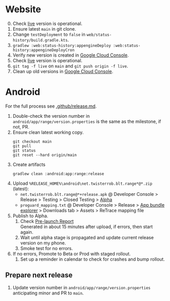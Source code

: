 # Website

0. Check [live][live] version is operational.
1. Ensure latest `main` in git clone.
1. Change `testDeployment` to `false` in `web/status-history/build.gradle.kts`.
1. `gradlew :web:status-history:appengineDeploy :web:status-history:appengineDeployCron`
1. Verify new version is created in [Google Cloud Console][versions].
1. Check [live][live] version is operational.
1. `git tag -f live` on `main` and `git push origin -f live`.
1. Clean up old versions in [Google Cloud Console][versions].

[live]: https://twisterrob-london.appspot.com/
[versions]: https://console.cloud.google.com/appengine/versions?serviceId=default&project=twisterrob-london

# Android

For the full process see [.github/release.md][releasing].

1. Double-check the version number in `android/app/range/version.properties` is the same as the milestone, if not, PR.
1. Ensure clean latest working copy.
   ```shell
   git checkout main
   git pull
   git status
   git reset --hard origin/main
   ```
1. Create artifacts
   ```shell
   gradlew clean :android:app:range:release
   ```
1. Upload `%RELEASE_HOME%\android\net.twisterrob.blt.range*@*.zip` (latest):
   * `net.twisterrob.blt.range@*+release.apk`
     @ Developer Console
     \> Release
     \> Testing
     \> Closed Testing
     \> [Alpha][alpha]
   * `proguard_mapping.txt`
     @ Developer Console
     \> Release
     \> [App bundle explorer][bundle-explorer]
     \> Downloads tab
     \> Assets
     \> ReTrace mapping file
1. Publish to Alpha.
   1. Check [Pre-launch Report][pre-launch-report]  
      Generated in about 15 minutes after upload, if errors, then start again.
   1. Wait until alpha stage is propagated and update current release version on my phone.
   1. Smoke test for no errors.
1. If no errors, Promote to Beta or Prod with staged rollout.
   1. Set up a reminder in calendar to check for crashes and bump rollout.

[releasing]: https://github.com/TWiStErRob/.github/blob/main/RELEASE.md
[alpha]: https://play.google.com/console/developers/7995455198986011414/app/4972239006863689375/tracks/4697686677597567422
[bundle-explorer]: https://play.google.com/console/developers/7995455198986011414/app/4972239006863689375/bundle-explorer-selector
[pre-launch-report]: https://play.google.com/console/developers/7995455198986011414/app/4972239006863689375/pre-launch-report/overview

## Prepare next release
1. Update version number in `android/app/range/version.properties` anticipating minor and PR to `main`.
